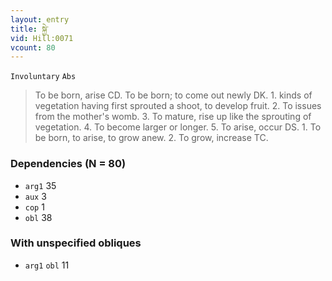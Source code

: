 ```yaml
---
layout: entry
title: སྐྱེ་
vid: Hill:0071
vcount: 80
---
```

`Involuntary` `Abs`
> To be born, arise CD\.
 To be born; to come out newly DK\.
 1\.
 kinds of vegetation having first sprouted a shoot, to develop fruit\.
 2\.
 To issues from the mother's womb\.
 3\.
 To mature, rise up like the sprouting of vegetation\.
 4\.
 To become larger or longer\.
 5\.
 To arise, occur DS\.
 1\.
 To be born, to arise, to grow anew\.
 2\.
 To grow, increase TC\.

### Dependencies (N = 80)
* `arg1` 35
* `aux` 3
* `cop` 1
* `obl` 38


### With unspecified obliques
* `arg1` `obl` 11
